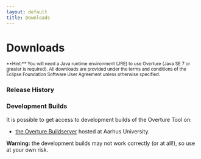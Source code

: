 ```yaml
---
layout: default
title: Downloads
---
```


<link rel="stylesheet" href="/css/releases.css">
<script src="http://code.jquery.com/jquery-1.11.1.min.js">
</script>
<script src="/javascripts/moment-with-langs.js"></script>
<script src="/javascripts/github-releases.js"></script>
<script>updateDownloadPage();</script>


# Downloads

<div id="current-release"></div>

<small>
**Hint:**
You will need a Java runtime environment (JRE) to use Overture (Java SE 7 or greater is required). All downloads are provided under the terms and conditions of the Eclipse Foundation Software User Agreement unless otherwise specified.
</small>

### Release History

<div id="release-history"></div>

### Development Builds

It is possible to get access to development builds of the Overture Tool on:

 * [the Overture Buildserver](http://overture.au.dk) hosted at Aarhus University. 

**Warning:** the development builds may not work correctly (or at all!), so use at your own risk.

